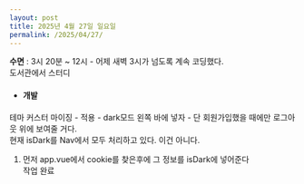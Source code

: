 ```yaml
---
layout: post
title: 2025년 4월 27일 일요일
permalink: /2025/04/27/
---
```

**수면** : 3시 20분 ~ 12시 - 어제 새벽 3시가 넘도록 계속 코딩했다.<br/>
도서관에서 스터디<br/>
* #### 개발<br/>
테마 커스터 마이징 - 적용 - dark모드 왼쪽 바에 넣자 - 단 회원가입했을 때에만 로그아웃 위에 보여줄 거다.<br/>
현재 isDark를 Nav에서 모두 처리하고 있다. 이건 아니다.<br/>
1. 먼저 app.vue에서 cookie를 찾은후에 그 정보를 isDark에 넣어준다<br/>
작업 완료